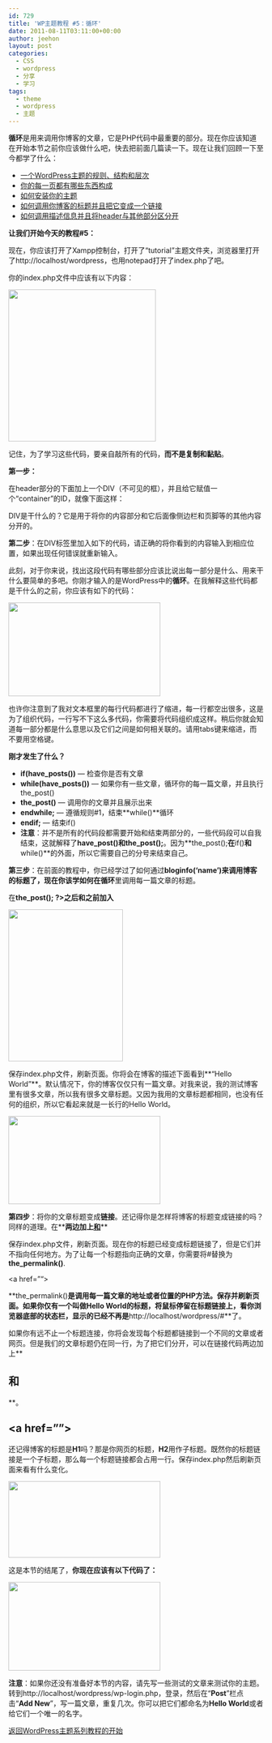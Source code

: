 ```yaml
---
id: 729
title: 'WP主题教程 #5：循环'
date: 2011-08-11T03:11:00+00:00
author: jeehon
layout: post
categories:
  - CSS
  - wordpress
  - 分享
  - 学习
tags:
  - theme
  - wordpress
  - 主题
---
```

**循环**是用来调用你博客的文章，它是PHP代码中最重要的部分。现在你应该知道在开始本节之前你应该做什么吧，快去把前面几篇读一下。现在让我们回顾一下至今都学了什么：

  * [一个WordPress主题的规则、结构和层次](http://jeehon.info/log/2011/08/05/wp%E4%B8%BB%E9%A2%98%E6%95%99%E7%A8%8B1%EF%BC%9A%E5%BC%95%E8%A8%80/)
  * [你的每一页都有哪些东西构成](http://jeehon.info/log/2011/08/06/wp%E4%B8%BB%E9%A2%98%E6%95%99%E7%A8%8B-2%EF%BC%9A%E6%A8%A1%E6%9D%BF%E6%96%87%E4%BB%B6%E5%92%8C%E6%A8%A1%E6%9D%BF/)
  * [如何安装你的主题](http://jeehon.info/log/2011/08/08/wp%E4%B8%BB%E9%A2%98%E6%95%99%E7%A8%8B-3%EF%BC%9A%E5%BC%80%E5%A7%8Bindex-php/)
  * [如何调用你博客的标题并且把它变成一个链接](http://jeehon.info/log/2011/08/09/wp%E4%B8%BB%E9%A2%98%E6%95%99%E7%A8%8B-4%EF%BC%9Aheader%E6%A8%A1%E6%9D%BF/)
  * [如何调用描述信息并且将header与其他部分区分开](http://jeehon.info/log/2011/08/10/wp%E4%B8%BB%E9%A2%98%E6%95%99%E7%A8%8B-4b%EF%BC%9Aheader%E6%A8%A1%E6%9D%BF%E7%BB%AD/)

**让我们开始今天的教程#5：**

现在，你应该打开了Xampp控制台，打开了“tutorial”主题文件夹，浏览器里打开了http://localhost/wordpress，也用notepad打开了index.php了吧。
  
<!--more-->


  
你的index.php文件中应该有以下内容：
  
[<img src="http://jeehon.info/log/files/2011/08/indexphp-291x300.gif" alt="" title="indexphp" width="291" height="300" class="aligncenter size-medium wp-image-730" />](http://jeehon.info/log/files/2011/08/indexphp.gif)
  
记住，为了学习这些代码，要亲自敲所有的代码，**而不是复制和黏贴**。

**第一步：**

在header部分的下面加上一个DIV（不可见的框），并且给它赋值一个“container”的ID，就像下面这样：

**<div id=”container”>**

**</div>**

DIV是干什么的？它是用于将你的内容部分和它后面像侧边栏和页脚等的其他内容分开的。

**第二步**：在DIV标签里加入如下的代码，请正确的将你看到的内容输入到相应位置，如果出现任何错误就重新输入。

**<?php if(have\_posts()) : ?><?php while(have\_posts()) : the_post(); ?>**
  
<span style="margin-left:2em;"><strong><?php endwhile; ?></strong></span>
  
<span style="margin-left:2em;"><strong><?php endif; ?></strong></span>

此刻，对于你来说，找出这段代码有哪些部分应该比说出每一部分是什么、用来干什么要简单的多吧。你刚才输入的是WordPress中的**循环**。在我解释这些代码都是干什么的之前，你应该有如下的代码：
  
[<img src="http://jeehon.info/log/files/2011/08/the-loop-300x185.gif" alt="" title="the-loop" width="300" height="185" class="aligncenter size-medium wp-image-731" />](http://jeehon.info/log/files/2011/08/the-loop.gif)

也许你注意到了我对文本框里的每行代码都进行了缩进，每一行都空出很多，这是为了组织代码，一行写不下这么多代码，你需要将代码组织成这样。稍后你就会知道每一部分都是什么意思以及它们之间是如何相关联的。请用tabs键来缩进，而不要用空格键。

**刚才发生了什么？**

  * **if(have_posts())** &#8212; 检查你是否有文章
  * **while(have_posts())** &#8212; 如果你有一些文章，循环你的每一篇文章，并且执行the_post()
  * **the_post()** &#8212; 调用你的文章并且展示出来
  * **endwhile;** &#8212; 遵循规则#1，结束**while()**循环
  * **endif;** &#8212; 结束if()
  * **注意**：并不是所有的代码段都需要开始和结束两部分的，一些代码段可以自我结束，这就解释了**have_post()**和**the_post();**。因为**the_post();**在**if()**和**while()**的外面，所以它需要自己的分号来结束自己。

**第三步**：在前面的教程中，你已经学过了如何通过**bloginfo(‘name’)**来调用博客的标题了，现在你该学如何在**循环**里调用每一篇文章的标题。

在**the_post(); ?>**之后和**<?php endwhile; ?>**之前加入**<?php the_title(); ?>**
  
[<img src="http://jeehon.info/log/files/2011/08/the-title-226x300.gif" alt="" title="the-title" width="226" height="300" class="aligncenter size-medium wp-image-732" />](http://jeehon.info/log/files/2011/08/the-title.gif)

保存index.php文件，刷新页面。你将会在博客的描述下面看到**“Hello World”**。默认情况下，你的博客仅仅只有一篇文章。对我来说，我的测试博客里有很多文章，所以我有很多文章标题。又因为我用的文章标题都相同，也没有任何的组织，所以它看起来就是一长行的Hello World。
  
[<img src="http://jeehon.info/log/files/2011/08/hello-world-300x174.gif" alt="" title="hello-world" width="300" height="174" class="aligncenter size-medium wp-image-733" />](http://jeehon.info/log/files/2011/08/hello-world.gif)

**第四步**：将你的文章标题变成**链接**。还记得你是怎样将博客的标题变成链接的吗？同样的道理。在**<?php the_title(); ?>**两边加上**<a href=”#”>**和**</a>**

保存index.php文件，刷新页面。现在你的标题已经变成标题链接了，但是它们并不指向任何地方。为了让每一个标题指向正确的文章，你需要将#替换为**the_permalink()**.

<a href=”**<?php the_permalink(); ?>**“><?php the_title(); ?></a>

**the_permalink()**是调用每一篇文章的地址或者位置的PHP方法。保存并刷新页面。如果你仅有一个叫做Hello World的标题，将鼠标停留在标题链接上，看你浏览器底部的状态栏，显示的已经不再是**http://localhost/wordpress/#**了。

如果你有远不止一个标题连接，你将会发现每个标题都链接到一个不同的文章或者网页。但是我们的文章标题仍在同一行，为了把它们分开，可以在链接代码两边加上**<h2>**和**</h2>**。

**<h2>**<a href=”<?php the\_permalink(); ?>”><?php the\_title(); ?></a>**</h2>**

还记得博客的标题是**H1**吗？那是你网页的标题，**H2**用作子标题。既然你的标题链接是一个子标题，那么每一个标题链接都会占用一行。保存index.php然后刷新页面来看有什么变化。
  
[<img src="http://jeehon.info/log/files/2011/08/post-title-heading-300x151.gif" alt="" title="post-title-heading" width="300" height="151" class="aligncenter size-medium wp-image-734" />](http://jeehon.info/log/files/2011/08/post-title-heading.gif)
  
这是本节的结尾了，**你现在应该有以下代码了：**
  
[<img src="http://jeehon.info/log/files/2011/08/end-lesson-5-300x175.gif" alt="" title="end-lesson-5" width="300" height="175" class="aligncenter size-medium wp-image-735" />](http://jeehon.info/log/files/2011/08/end-lesson-5.gif)

**注意**：如果你还没有准备好本节的内容，请先写一些测试的文章来测试你的主题。转到http://localhost/wordpress/wp-login.php，登录，然后在“**Post**”栏点击“**Add New**”，写一篇文章，重复几次。你可以把它们都命名为**Hello World**或者给它们一个唯一的名字。

[返回WordPress主题系列教程的开始](http://jeehon.info/log/2011/08/04/%E6%83%B3%E5%88%B6%E4%BD%9Cwordpress%E4%B8%BB%E9%A2%98%EF%BC%9F/)